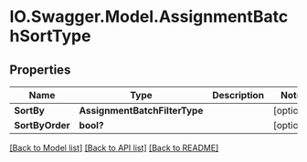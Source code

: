 # IO.Swagger.Model.AssignmentBatchSortType
## Properties

Name | Type | Description | Notes
------------ | ------------- | ------------- | -------------
**SortBy** | **AssignmentBatchFilterType** |  | [optional] 
**SortByOrder** | **bool?** |  | [optional] 

[[Back to Model list]](../README.md#documentation-for-models) [[Back to API list]](../README.md#documentation-for-api-endpoints) [[Back to README]](../README.md)

